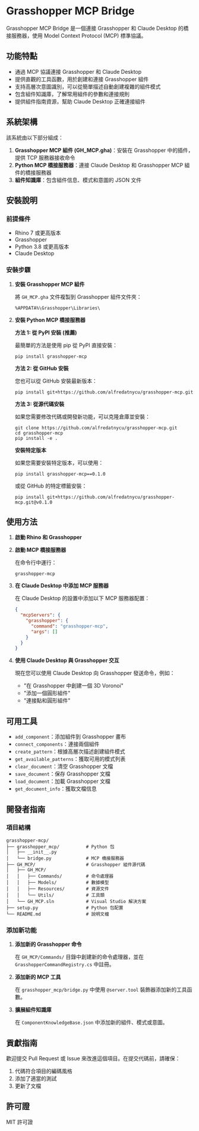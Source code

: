 # Grasshopper MCP Bridge

Grasshopper MCP Bridge 是一個連接 Grasshopper 和 Claude Desktop 的橋接服務器，使用 Model Context Protocol (MCP) 標準協議。

## 功能特點

- 通過 MCP 協議連接 Grasshopper 和 Claude Desktop
- 提供直觀的工具函數，用於創建和連接 Grasshopper 組件
- 支持高層次意圖識別，可以從簡單描述自動創建複雜的組件模式
- 包含組件知識庫，了解常用組件的參數和連接規則
- 提供組件指南資源，幫助 Claude Desktop 正確連接組件

## 系統架構

該系統由以下部分組成：

1. **Grasshopper MCP 組件 (GH_MCP.gha)**：安裝在 Grasshopper 中的插件，提供 TCP 服務器接收命令
2. **Python MCP 橋接服務器**：連接 Claude Desktop 和 Grasshopper MCP 組件的橋接服務器
3. **組件知識庫**：包含組件信息、模式和意圖的 JSON 文件

## 安裝說明

### 前提條件

- Rhino 7 或更高版本
- Grasshopper
- Python 3.8 或更高版本
- Claude Desktop

### 安裝步驟

1. **安裝 Grasshopper MCP 組件**

   將 `GH_MCP.gha` 文件複製到 Grasshopper 組件文件夾：
   ```
   %APPDATA%\Grasshopper\Libraries\
   ```

2. **安裝 Python MCP 橋接服務器**

   **方法 1: 從 PyPI 安裝 (推薦)**
   
   最簡單的方法是使用 pip 從 PyPI 直接安裝：
   ```
   pip install grasshopper-mcp
   ```
   
   **方法 2: 從 GitHub 安裝**
   
   您也可以從 GitHub 安裝最新版本：
   ```
   pip install git+https://github.com/alfredatnycu/grasshopper-mcp.git
   ```
   
   **方法 3: 從源代碼安裝**
   
   如果您需要修改代碼或開發新功能，可以克隆倉庫並安裝：
   ```
   git clone https://github.com/alfredatnycu/grasshopper-mcp.git
   cd grasshopper-mcp
   pip install -e .
   ```

   **安裝特定版本**
   
   如果您需要安裝特定版本，可以使用：
   ```
   pip install grasshopper-mcp==0.1.0
   ```
   或從 GitHub 的特定標籤安裝：
   ```
   pip install git+https://github.com/alfredatnycu/grasshopper-mcp.git@v0.1.0
   ```

## 使用方法

1. **啟動 Rhino 和 Grasshopper**

2. **啟動 MCP 橋接服務器**

   在命令行中運行：
   ```
   grasshopper-mcp
   ```

3. **在 Claude Desktop 中添加 MCP 服務器**

   在 Claude Desktop 的設置中添加以下 MCP 服務器配置：
   ```json
   {
     "mcpServers": {
       "grasshopper": {
         "command": "grasshopper-mcp",
         "args": []
       }
     }
   }
   ```

4. **使用 Claude Desktop 與 Grasshopper 交互**

   現在您可以使用 Claude Desktop 向 Grasshopper 發送命令，例如：
   - "在 Grasshopper 中創建一個 3D Voronoi"
   - "添加一個圓形組件"
   - "連接點和圓形組件"

## 可用工具

- `add_component`：添加組件到 Grasshopper 畫布
- `connect_components`：連接兩個組件
- `create_pattern`：根據高層次描述創建組件模式
- `get_available_patterns`：獲取可用的模式列表
- `clear_document`：清空 Grasshopper 文檔
- `save_document`：保存 Grasshopper 文檔
- `load_document`：加載 Grasshopper 文檔
- `get_document_info`：獲取文檔信息

## 開發者指南

### 項目結構

```
grasshopper-mcp/
├── grasshopper_mcp/          # Python 包
│   ├── __init__.py
│   └── bridge.py             # MCP 橋接服務器
├── GH_MCP/                   # Grasshopper 組件源代碼
│   ├── GH_MCP/
│   │   ├── Commands/         # 命令處理器
│   │   ├── Models/           # 數據模型
│   │   ├── Resources/        # 資源文件
│   │   └── Utils/            # 工具類
│   └── GH_MCP.sln            # Visual Studio 解決方案
├── setup.py                  # Python 包配置
└── README.md                 # 說明文檔
```

### 添加新功能

1. **添加新的 Grasshopper 命令**

   在 `GH_MCP/Commands/` 目錄中創建新的命令處理器，並在 `GrasshopperCommandRegistry.cs` 中註冊。

2. **添加新的 MCP 工具**

   在 `grasshopper_mcp/bridge.py` 中使用 `@server.tool` 裝飾器添加新的工具函數。

3. **擴展組件知識庫**

   在 `ComponentKnowledgeBase.json` 中添加新的組件、模式或意圖。

## 貢獻指南

歡迎提交 Pull Request 或 Issue 來改進這個項目。在提交代碼前，請確保：

1. 代碼符合項目的編碼風格
2. 添加了適當的測試
3. 更新了文檔

## 許可證

MIT 許可證

